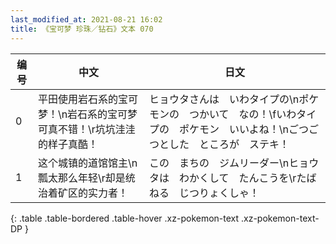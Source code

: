 ```yaml
---
last_modified_at: 2021-08-21 16:02
title: 《宝可梦 珍珠／钻石》文本 070
---
```

| 编号 | 中文 | 日文 |
| ---- | ---- | ---- |
| 0 | 平田使用岩石系的宝可梦！\n岩石系的宝可梦可真不错！\r坑坑洼洼的样子真酷！ | ヒョウタさんは　いわタイプの\nポケモンの　つかいて　なの！\fいわタイプの　ポケモン　いいよね！\nごつごつとした　ところが　ステキ！ |
| 1 | 这个城镇的道馆馆主\n瓢太那么年轻\r却是统治着矿区的实力者！ | この　まちの　ジムリーダー\nヒョウタは　わかくして　たんこうを\rたばねる　じつりょくしゃ！ |
{: .table .table-bordered .table-hover .xz-pokemon-text .xz-pokemon-text-DP }